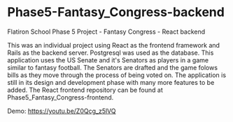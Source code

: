 # Phase5-Fantasy_Congress-backend
Flatiron School Phase 5 Project - Fantasy Congress - React backend

This was an individual project using React as the frontend framework and Rails as the backend server. Postgresql was used as the database.
This application uses the US Senate and it's Senators as players in a game similar to fantasy football. The Senators are drafted and the game folows bills as they move through the process of being voted on. The application is still in its design and development phase with many more features to be added. The React frontend repository can be found at Phase5_Fantasy_Congress-frontend.

Demo: https://youtu.be/Z0Qcg_z5lVQ
